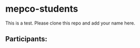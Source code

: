 # mepco-students

This is a test. Please clone this repo and add your name here.

Participants:
  -
